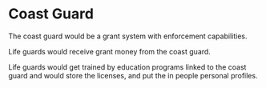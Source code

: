 # Coast Guard

The coast guard would be a grant system with enforcement capabilities.

Life guards would receive grant money from the coast guard.

Life guards would get trained by education programs linked to the coast guard and would store the licenses, and put the in people personal profiles.
